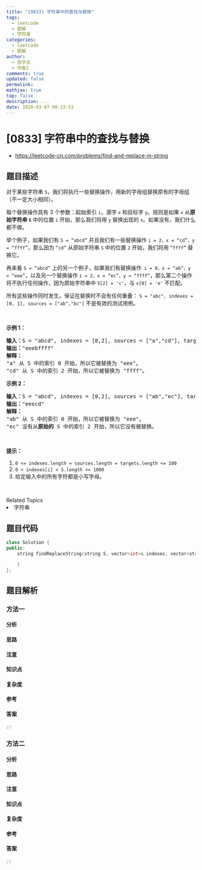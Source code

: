 ```yaml
---
title: "[0833] 字符串中的查找与替换"
tags:
  - leetcode
  - 题解
  - 字符串
categories:
  - leetcode
  - 题解
author:
  - 张学志
  - 作者2
comments: true
updated: false
permalink:
mathjax: true
top: false
description: ...
date: 2020-03-07 00:13:53
---
```



# [0833] 字符串中的查找与替换
* https://leetcode-cn.com/problems/find-and-replace-in-string


## 题目描述

<p>对于某些字符串 <code>S</code>，我们将执行一些替换操作，用新的字母组替换原有的字母组（不一定大小相同）。</p>

<p>每个替换操作具有 3 个参数：起始索引 <code>i</code>，源字 <code>x</code> 和目标字 <code>y</code>。规则是如果 <code>x</code> 从<strong>原始字符串 <code>S</code></strong> 中的位置 <code>i</code> 开始，那么我们将用 <code>y</code> 替换出现的 <code>x</code>。如果没有，我们什么都不做。</p>

<p>举个例子，如果我们有 <code>S&nbsp;= &ldquo;abcd&rdquo;</code> 并且我们有一些替换操作 <code>i = 2，x = &ldquo;cd&rdquo;，y = &ldquo;ffff&rdquo;</code>，那么因为 <code>&ldquo;cd&rdquo;</code> 从原始字符串 <code>S</code> 中的位置 <code>2</code> 开始，我们将用&nbsp;<code>&ldquo;ffff&rdquo;</code> 替换它。</p>

<p>再来看 <code>S = &ldquo;abcd&rdquo;</code> 上的另一个例子，如果我们有替换操作<code> i = 0，x = &ldquo;ab&rdquo;，y = &ldquo;eee&rdquo;</code>，以及另一个替换操作 <code>i = 2，x = &ldquo;ec&rdquo;，y = &ldquo;ffff&rdquo;</code>，那么第二个操作将不执行任何操作，因为原始字符串中&nbsp;<code>S[2] = &#39;c&#39;</code>，与 <code>x[0] = &#39;e&#39;</code> 不匹配。</p>

<p>所有这些操作同时发生。保证在替换时不会有任何重叠：&nbsp;<code>S = &quot;abc&quot;, indexes = [0, 1],&nbsp;sources = [&quot;ab&quot;,&quot;bc&quot;]</code> 不是有效的测试用例。</p>

<p>&nbsp;</p>

<p><strong>示例 1：</strong></p>

<pre><strong>输入：</strong>S = &quot;abcd&quot;, indexes = [0,2], sources = [&quot;a&quot;,&quot;cd&quot;], targets = [&quot;eee&quot;,&quot;ffff&quot;]
<strong>输出：</strong>&quot;eeebffff&quot;
<strong>解释：
</strong>&quot;a&quot; 从 S 中的索引 0 开始，所以它被替换为 &quot;eee&quot;。
&quot;cd&quot; 从 S 中的索引 2 开始，所以它被替换为 &quot;ffff&quot;。
</pre>

<p><strong>示例 2：</strong></p>

<pre><strong>输入：</strong>S = &quot;abcd&quot;, indexes = [0,2], sources = [&quot;ab&quot;,&quot;ec&quot;], targets = [&quot;eee&quot;,&quot;ffff&quot;]
<strong>输出：</strong>&quot;eeecd&quot;
<strong>解释：
</strong>&quot;ab&quot; 从 S 中的索引 0 开始，所以它被替换为 &quot;eee&quot;。
&quot;ec&quot; 没有从<strong>原始的</strong> S 中的索引 2 开始，所以它没有被替换。
</pre>

<p>&nbsp;</p>

<p><strong>提示：</strong></p>

<ol>
	<li><code>0 &lt;=&nbsp;indexes.length =&nbsp;sources.length =&nbsp;targets.length &lt;= 100</code></li>
	<li><code>0&nbsp;&lt;&nbsp;indexes[i]&nbsp;&lt; S.length &lt;= 1000</code></li>
	<li>给定输入中的所有字符都是小写字母。</li>
</ol>

<p>&nbsp;</p>
<div><div>Related Topics</div><div><li>字符串</li></div></div>


## 题目代码

```cpp
class Solution {
public:
    string findReplaceString(string S, vector<int>& indexes, vector<string>& sources, vector<string>& targets) {

    }
};
```


## 题目解析


### 方法一

#### 分析

#### 思路

#### 注意

#### 知识点

#### 复杂度

#### 参考

#### 答案

```cpp
//
```


### 方法二

#### 分析

#### 思路

#### 注意

#### 知识点

#### 复杂度

#### 参考

#### 答案

```cpp
//
```


